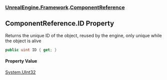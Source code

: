 ### [UnrealEngine.Framework](UnrealEngine_Framework.md 'UnrealEngine.Framework').[ComponentReference](ComponentReference.md 'UnrealEngine.Framework.ComponentReference')
## ComponentReference.ID Property
Returns the unique ID of the object, reused by the engine, only unique while the object is alive  
```csharp
public uint ID { get; }
```
#### Property Value
[System.UInt32](https://docs.microsoft.com/en-us/dotnet/api/System.UInt32 'System.UInt32')
